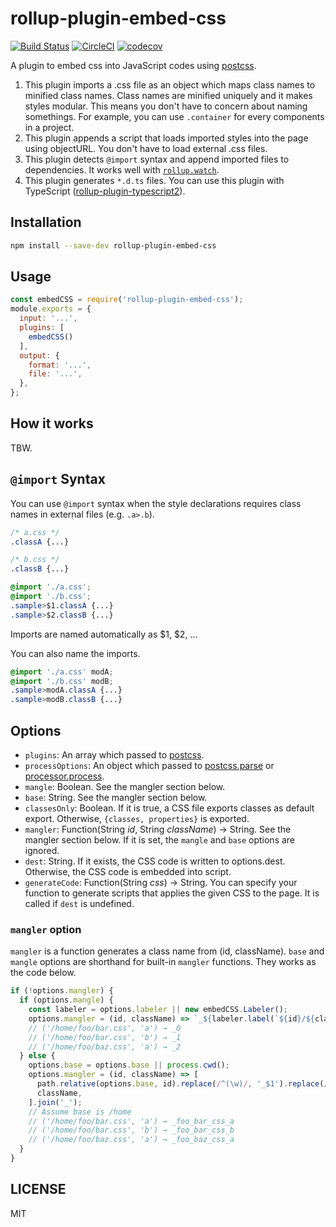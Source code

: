 # rollup-plugin-embed-css

[![Build Status](https://travis-ci.org/kei-ito/rollup-plugin-embed-css.svg?branch=master)](https://travis-ci.org/kei-ito/rollup-plugin-embed-css)
[![CircleCI](https://circleci.com/gh/kei-ito/rollup-plugin-embed-css.svg?style=svg)](https://circleci.com/gh/kei-ito/rollup-plugin-embed-css)
[![codecov](https://codecov.io/gh/kei-ito/rollup-plugin-embed-css/branch/master/graph/badge.svg)](https://codecov.io/gh/kei-ito/rollup-plugin-embed-css)

A plugin to embed css into JavaScript codes using [postcss](https://github.com/postcss/postcss).

1. This plugin imports a .css file as an object which maps class names to minified class names. Class names are minified uniquely and it makes styles modular. This means you don't have to concern about naming somethings. For example, you can use `.container` for every components in a project.
2. This plugin appends a script that loads imported styles into the page using objectURL. You don't have to load external .css files.
3. This plugin detects `@import` syntax and append imported files to dependencies. It works well with [`rollup.watch`](https://rollupjs.org/#rollup-watch).
4. This plugin generates `*.d.ts` files. You can use this plugin with TypeScript ([rollup-plugin-typescript2](https://github.com/ezolenko/rollup-plugin-typescript2)).

## Installation

```bash
npm install --save-dev rollup-plugin-embed-css
```

## Usage

```javascript
const embedCSS = require('rollup-plugin-embed-css');
module.exports = {
  input: '...',
  plugins: [
    embedCSS()
  ],
  output: {
    format: '...',
    file: '...',
  },
};
```

## How it works

TBW.

## `@import` Syntax

You can use `@import` syntax when the style declarations requires class names in external files (e.g. `.a>.b`).

```css
/* a.css */
.classA {...}
```

```css
/* b.css */
.classB {...}
```

```css
@import './a.css';
@import './b.css';
.sample>$1.classA {...}
.sample>$2.classB {...}
```

Imports are named automatically as $1, $2, ...

You can also name the imports.

```css
@import './a.css' modA;
@import './b.css' modB;
.sample>modA.classA {...}
.sample>modB.classB {...}
```

## Options

- `plugins`: An array which passed to [postcss](http://api.postcss.org/postcss.html).
- `processOptions`: An object which passed to [postcss.parse](http://api.postcss.org/postcss.html#.parse) or [processor.process](http://api.postcss.org/Processor.html#process).
- `mangle`: Boolean. See the mangler section below.
- `base`: String. See the mangler section below.
- `classesOnly`: Boolean. If it is true, a CSS file exports classes as default export. Otherwise, `{classes, properties}` is exported.
- `mangler`: Function(String *id*, String *className*) → String. See the mangler section below. If it is set, the `mangle` and `base` options are ignored.
- `dest`: String. If it exists, the CSS code is written to options.dest. Otherwise, the CSS code is embedded into script.
- `generateCode`: Function(String *css*) → String. You can specify your function to generate scripts that applies the given CSS to the page. It is called if `dest` is undefined.

### `mangler` option

`mangler` is a function generates a class name from (id, className).
`base` and `mangle` options are shorthand for built-in `mangler` functions.
They works as the code below.

```javascript
if (!options.mangler) {
  if (options.mangle) {
    const labeler = options.labeler || new embedCSS.Labeler();
    options.mangler = (id, className) => `_${labeler.label(`${id}/${className}`)}`;
    // ('/home/foo/bar.css', 'a') → _0
    // ('/home/foo/bar.css', 'b') → _1
    // ('/home/foo/baz.css', 'a') → _2
  } else {
    options.base = options.base || process.cwd();
    options.mangler = (id, className) => [
      path.relative(options.base, id).replace(/^(\w)/, '_$1').replace(/[^\w]+/g, '_'),
      className,
    ].join('_');
    // Assume base is /home
    // ('/home/foo/bar.css', 'a') → _foo_bar_css_a
    // ('/home/foo/bar.css', 'b') → _foo_bar_css_b
    // ('/home/foo/baz.css', 'a') → _foo_baz_css_a
  }
}
```

## LICENSE

MIT
